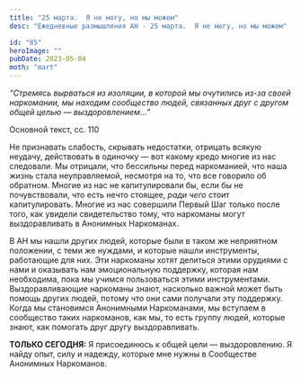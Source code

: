 ```yaml
---
title: "25 марта.  Я не могу, но мы можем"
desc: "Ежедневные размышления АН - 25 марта.  Я не могу, но мы можем"

id: "85"
heroImage: ""
pubDate: 2023-05-04
moth: "mart"
---
```


_“Стремясь вырваться из изоляции, в которой мы очутились из-за своей
наркомании, мы находим сообщество людей, связанных друг с другом общей целью —
выздоровлением…”_

Основной текст, сс. 110

Не признавать слабость, скрывать недостатки, отрицать всякую неудачу,
действовать в одиночку — вот какому кредо многие из нас следовали. Мы
отрицали, что бессильны перед наркоманией, что наша жизнь стала неуправляемой,
несмотря на то, что все говорило об обратном. Многие из нас не капитулировали
бы, если бы не почувствовали, что есть нечто стоящее, _ради чего_ стоит
капитулировать. Многие из нас совершили Первый Шаг только после того, как
увидели свидетельство тому, что наркоманы могут выздоравливать в Анонимных
Наркоманах.

В АН мы нашли других людей, которые были в таком же неприятном положении, с
теми же нуждами, и которые нашли инструменты, работающие для них. Эти
наркоманы хотят делиться этими орудиями с нами и оказывать нам эмоциональную
поддержку, которая нам необходима, пока мы учимся пользоваться этими
инструментами. Выздоравливающие наркоманы знают, насколько важной может быть
помощь других людей, потому что они сами получали эту поддержку. Когда мы
становимся Анонимными Наркоманами, мы вступаем в сообщество таких наркоманов,
как мы, то есть группу людей, которые знают, как помогать друг другу
выздоравливать.

**ТОЛЬКО СЕГОДНЯ:** Я присоединюсь к общей цели — выздоровлению. Я найду опыт,
силу и надежду, которые мне нужны в Сообществе Анонимных Наркоманов.
